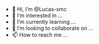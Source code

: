 - 👋 Hi, I’m @Lucas-xmc
- 👀 I’m interested in ...
- 🌱 I’m currently learning ...
- 💞️ I’m looking to collaborate on ...
- 📫 How to reach me ...

<!---
Lucas-xmc/Lucas-xmc is a ✨ special ✨ repository because its `README.md` (this file) appears on your GitHub profile.
You can click the Preview link to take a look at your changes.
--->
